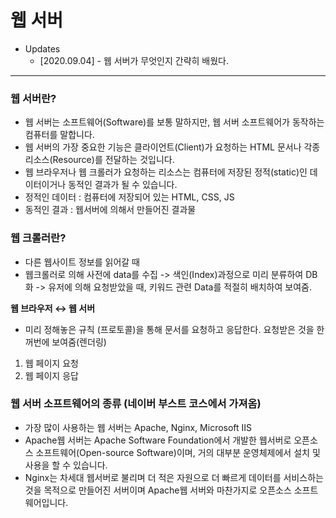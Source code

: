 # 웹 서버

- Updates
  - [2020.09.04] - 웹 서버가 무엇인지 간략히 배웠다.

---

### **웹 서버란?**

- 웹 서버는 소프트웨어(Software)를 보통 말하지만, 웹 서버 소프트웨어가 동작하는 컴퓨터를 말합니다.
- 웹 서버의 가장 중요한 기능은 클라이언트(Client)가 요청하는 HTML 문서나 각종 리소스(Resource)를 전달하는 것입니다.
- 웹 브라우저나 웹 크롤러가 요청하는 리소스는 컴퓨터에 저장된 정적(static)인 데이터이거나 동적인 결과가 될 수 있습니다.
- 정적인 데이터 : 컴퓨터에 저장되어 있는 HTML, CSS, JS
- 동적인 결과 : 웹서버에 의해서 만들어진 결과물

### 웹 크롤러란?

- 다른 웹사이트 정보를 읽어갈 때
- 웹크롤러로 의해 사전에 data를 수집 -> 색인(Index)과정으로 미리 분류하여 DB화 -> 유저에 의해 요청받았을 때, 키워드 관련 Data를 적절히 배치하여 보여줌.

**웹 브라우저 ↔ 웹 서버**

- 미리 정해놓은 규칙 (프로토콜)을 통해 문서를 요청하고 응답한다. 요청받은 것을 한꺼번에 보여줌(렌더링)

1. 웹 페이지 요청
2. 웹 페이지 응답

### **웹 서버 소프트웨어의 종류** (네이버 부스트 코스에서 가져옴)

- 가장 많이 사용하는 웹 서버는 Apache, Nginx, Microsoft IIS
- Apache웹 서버는 Apache Software Foundation에서 개발한 웹서버로 오픈소스 소프트웨어(Open-source Software)이며, 거의 대부분 운영체제에서 설치 및 사용을 할 수 있습니다.
- Nginx는 차세대 웹서버로 불리며 더 적은 자원으로 더 빠르게 데이터를 서비스하는 것을 목적으로 만들어진 서버이며 Apache웹 서버와 마찬가지로 오픈소스 소프트웨어입니다.

